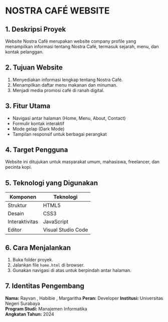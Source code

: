 
# NOSTRA CAFÉ WEBSITE

## 1. Deskripsi Proyek
Website Nostra Café merupakan website company profile yang menampilkan informasi tentang Nostra Café, termasuk sejarah, menu, dan kontak pelanggan.

## 2. Tujuan Website
1. Menyediakan informasi lengkap tentang Nostra Café.
2. Menampilkan daftar menu makanan dan minuman.
3. Menjadi media promosi café di ranah digital.

## 3. Fitur Utama
- Navigasi antar halaman (Home, Menu, About, Contact)
- Formulir kontak interaktif
- Mode gelap (Dark Mode)
- Tampilan responsif untuk berbagai perangkat

## 4. Target Pengguna
Website ini ditujukan untuk masyarakat umum, mahasiswa, freelancer, dan pecinta kopi.

## 5. Teknologi yang Digunakan
| Komponen | Teknologi |
|-----------|-----------|
| Struktur | HTML5 |
| Desain | CSS3 |
| Interaktivitas | JavaScript |
| Editor | Visual Studio Code |

## 6. Cara Menjalankan
1. Buka folder proyek.
2. Jalankan file `home.html` di browser.
3. Gunakan navigasi di atas untuk berpindah antar halaman.

## 7. Identitas Pengembang
**Nama:** Rayvan , Habibie , Margaritha 
**Peran:** Developer 
**Institusi:** Universitas Negeri Surabaya  
**Program Studi:** Manajemen Informatika  
**Angkatan Tahun:** 2024
